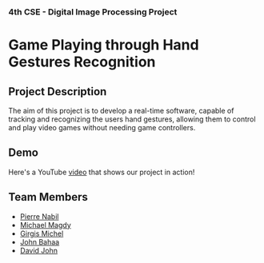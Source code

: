 ### 4th CSE - Digital Image Processing Project
# Game Playing through Hand Gestures Recognition

## Project Description
The aim of this project is to develop a real-time software, capable of tracking and recognizing the users hand gestures, allowing them to control and play video games without needing game controllers.

## Demo
Here's a YouTube [video]() that shows our project in action!

## Team Members

- [Pierre Nabil](https://github.com/PierreNabil)
- [Michael Magdy](https://github.com/Michael-M-Mike)
- [Girgis Michel](https://github.com/girgismicheal)
- [John Bahaa](https://github.com/John-Bahaa)
- [David John](https://github.com/DJ-Man-2099)
